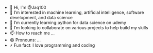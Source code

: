- 👋 Hi, I’m @Jaq100
- 👀 I’m interested in machine learning, artificial intelligence, software development, and data science
- 🌱 I’m currently learning python for data science on udemy
- 💞️ I’m looking to collaborate on various projects to help build my skills
- 📫 How to reach me ...
- 😄 Pronouns: ...
- ⚡ Fun fact: I love programming and coding 

<!---
Jaq100/Jaq100 is a ✨ special ✨ repository because its `README.md` (this file) appears on your GitHub profile.
You can click the Preview link to take a look at your changes.
--->
